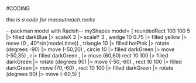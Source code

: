 #CODING

_this is a code for macoutreach.rocks_

--packman model with Radish--
myShapes model=
  [
  roundedRect 100 100 5
  |> filled darkBlue
  |> scaleX 3
  |> scaleY 3
  ,
  wedge 10 0.75
  |> filled yellow
  |> move (0 , 40*sin(model.time))
  ,
  triangle 10
  |> filled hotPink
  |> rotate (degrees -90)
  |> move (-50,20)
  ,
  circle 10
  |> filled darkGreen
  |> move (-50,35)
  ,
  r|> filled darkGreen
  ,
  |> move (60,60)
  rect 10 100
  |> filled darkGreen
  |> rotate (degrees 90)
  |> move (-50,-60)
    ,
  rect 10 100
  |> filled darkGreen
  |> move (70,-60)
  ,
  rect 10 100
  |> filled darkGreen
  |> rotate (degrees 90)
  |> move (-60,5)
  ]
  

  
